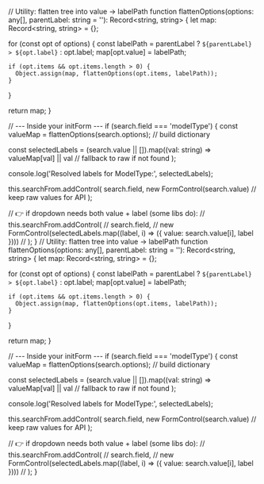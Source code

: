 // Utility: flatten tree into value → labelPath
function flattenOptions(options: any[], parentLabel: string = ''): Record<string, string> {
  let map: Record<string, string> = {};

  for (const opt of options) {
    const labelPath = parentLabel ? `${parentLabel} > ${opt.label}` : opt.label;
    map[opt.value] = labelPath;

    if (opt.items && opt.items.length > 0) {
      Object.assign(map, flattenOptions(opt.items, labelPath));
    }
  }

  return map;
}

// --- Inside your initForm ---
if (search.field === 'modelType') {
  const valueMap = flattenOptions(search.options);   // build dictionary

  const selectedLabels = (search.value || []).map((val: string) =>
    valueMap[val] || val   // fallback to raw if not found
  );

  console.log('Resolved labels for ModelType:', selectedLabels);

  this.searchFrom.addControl(
    search.field,
    new FormControl(search.value)   // keep raw values for API
  );

  // 👉 if dropdown needs both value + label (some libs do):
  // this.searchFrom.addControl(
  //   search.field,
  //   new FormControl(selectedLabels.map((label, i) => ({ value: search.value[i], label })))
  // );
}
// Utility: flatten tree into value → labelPath
function flattenOptions(options: any[], parentLabel: string = ''): Record<string, string> {
  let map: Record<string, string> = {};

  for (const opt of options) {
    const labelPath = parentLabel ? `${parentLabel} > ${opt.label}` : opt.label;
    map[opt.value] = labelPath;

    if (opt.items && opt.items.length > 0) {
      Object.assign(map, flattenOptions(opt.items, labelPath));
    }
  }

  return map;
}

// --- Inside your initForm ---
if (search.field === 'modelType') {
  const valueMap = flattenOptions(search.options);   // build dictionary

  const selectedLabels = (search.value || []).map((val: string) =>
    valueMap[val] || val   // fallback to raw if not found
  );

  console.log('Resolved labels for ModelType:', selectedLabels);

  this.searchFrom.addControl(
    search.field,
    new FormControl(search.value)   // keep raw values for API
  );

  // 👉 if dropdown needs both value + label (some libs do):
  // this.searchFrom.addControl(
  //   search.field,
  //   new FormControl(selectedLabels.map((label, i) => ({ value: search.value[i], label })))
  // );
}
